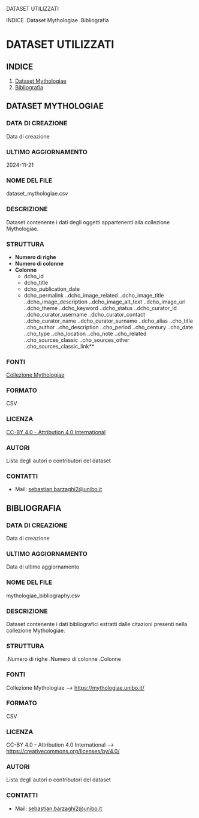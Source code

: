 DATASET UTILIZZATI

INDICE
.Dataset Mythologiae
.Bibliografia

# DATASET UTILIZZATI

## INDICE
1. [Dataset Mythologiae](#dataset-mythologiae)
2. [Bibliografia](#bibliografia)

## DATASET MYTHOLOGIAE

### DATA DI CREAZIONE
Data di creazione

### ULTIMO AGGIORNAMENTO
2024-11-21

### NOME DEL FILE
dataset_mythologiae.csv

### DESCRIZIONE
Dataset contenente i dati degli oggetti appartenenti alla collezione Mythologiae.

### STRUTTURA
* **Numero di righe**
* **Numero di colonne**
* **Colonne**
    * dcho_id	
    * dcho_title
    * dcho_publication_date	
    * dcho_permalink
..dcho_image_related
..dcho_image_title
..dcho_image_description
..dcho_image_alt_text
..dcho_image_url
..dcho_theme
..dcho_keyword
..dcho_status
..dcho_curator_id	
..dcho_curator_username
..dcho_curator_contact
..dcho_curator_name
..dcho_curator_surname
..dcho_alias
..cho_title
..cho_author
..cho_description
..cho_period
..cho_century
..cho_date
..cho_type
..cho_location
..cho_note
..cho_related
..cho_sources_classic
..cho_sources_other
..cho_sources_classic_link**

### FONTI
 [Collezione Mythologiae](https://mythologiae.unibo.it/)

### FORMATO
CSV

### LICENZA
[CC-BY 4.0 - Attribution 4.0 International](https://creativecommons.org/licenses/by/4.0/)

### AUTORI
Lista degli autori o contributori del dataset

### CONTATTI
- Mail: <sebastian.barzaghi2@unibo.it>

## BIBLIOGRAFIA

### DATA DI CREAZIONE
Data di creazione

### ULTIMO AGGIORNAMENTO
Data di ultimo aggiornamento

### NOME DEL FILE
mythologiae_bibliography.csv

### DESCRIZIONE
Dataset contenente i dati bibliografici estratti dalle citazioni presenti nella collezione Mythologiae.

### STRUTTURA
.Numero di righe
.Numero di colonne
.Colonne

### FONTI
Collezione Mythologiae --> https://mythologiae.unibo.it/

### FORMATO
CSV

### LICENZA
CC-BY 4.0 - Attribution 4.0 International --> https://creativecommons.org/licenses/by/4.0/

### AUTORI
Lista degli autori o contributori del dataset

### CONTATTI
- Mail: sebastian.barzaghi2@unibo.it
